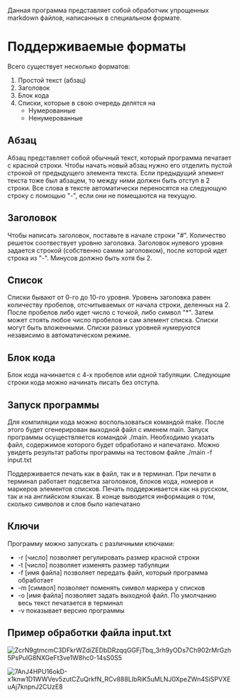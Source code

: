 Данная программа представляет собой обработчик упрощенных
markdown файлов, написанных в специальном формате.

Поддерживаемые форматы
=======

Всего существует несколько форматов:
1. Простой текст (абзац)
2. Заголовок
3. Блок кода
4.  Списки, которые в свою очередь делятся на
    + Нумерованные
    + Ненумерованные

## Абзац

Абзац представляет собой обычный текст, который программа печатает с красной строки.
Чтобы начать новый абзац нужно его отделить пустой строкой от предыдущего элемента текста.
Если предыдущий элемент текста тоже был абзацем, то между ними должен быть отступ в 2 строки.
Все слова в тексте автоматически переносятся на следующую строку с помощью "-", 
если они не помещаются на текущую.


## Заголовок

Чтобы написать заголовок, поставьте в начале строки "#". Количество решеток соотвествует
уровню заголовка. Заголовок нулевого уровня задается строкой (собственно самим заголовком),
после которой идет строка из "-". Минусов должно быть хотя бы 2.

## Список

Списки бывают от 0-го до 10-го уровня. Уровень заголовка равен количеству пробелов, отсчитываемых
от начала строки, деленных на 2. После пробелов либо идет число с точкой, либо символ "*".
Затем может стоять любое число пробелов и сам элемент списка. Списки могут быть вложенными.
Списки разных уровней нумеруются независимо в автоматическом режиме.

## Блок кода

Блок кода начинается с 4-х пробелов или одной табуляции. Следующие строки кода можно начинать
писать без отступа.

## Запуск программы

Для компиляции кода можно воспользоваться командой make. После этого будет сгенерирован выходной файл
с именем main. Запуск программы осуществляется командой ./main. Необходимо указать файл, содержимое которого будет обработано
и напечатано. Можно увидеть результат работы программы на тестовом файле ./main -f input.txt 


Поддерживается печать как в файл, так и в терминал.
При печати в терминал работает подсветка заголовков, блоков кода, номеров и маркеров элементов списков.
Печать поддерживается как на русском, так и на английском языках.
В конце выводится информация о том, сколько символов и слов было напечатано

## Ключи

Программу можно запускать с различными ключами:
  * -r [число] позволяет регулировать размер красной строки
  * -t [число] позволяет изменять размер табуляции
  * -f [имя файла] позволяет передать файл, который программа обработает
  * -m [символ] позволяет поменять символ маркера у списков
  * -o [имя файла] позволяет задать выходной файл. По умолчанию весь текст печатается в терминал
  * -v показывает версию программы

## Пример обработки файла input.txt
![ZcrN9gtmcmC3DFkrWZdiZEDbDRzqqGGFjTbq_3rh9yODs7Ch902rMrGzh5PsPuIG8NXGeFt3ve1W8hc0-14sS0S5](https://github.com/user-attachments/assets/fd394f8f-db9a-4df4-9e6d-c0584225be87)

![7AnJ4HPU16okD-x1knw1D1WWVev5zutCZuQrkfN_RCv888LIbRiK5uMLNJ0XpeZWn4SiSPVXEuAj7knpnJ2CUzE8](https://github.com/user-attachments/assets/74aeeb6b-70ac-4ce4-8f1e-c28a8618e0cd)


